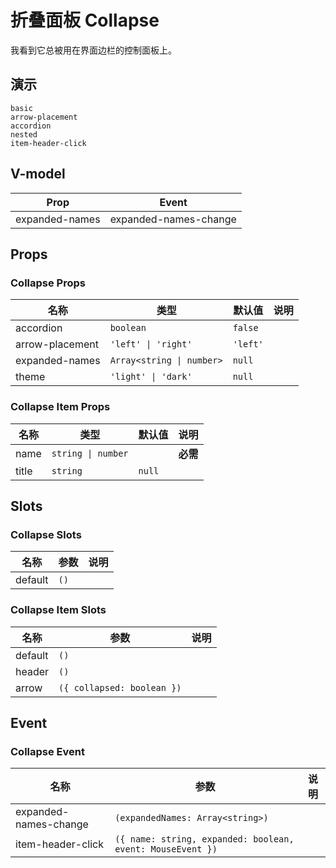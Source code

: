 # 折叠面板 Collapse
我看到它总被用在界面边栏的控制面板上。
## 演示
```demo
basic
arrow-placement
accordion
nested
item-header-click
```
## V-model
|Prop|Event|
|-|-|
|expanded-names|expanded-names-change|

## Props
### Collapse Props
|名称|类型|默认值|说明|
|-|-|-|-|
|accordion|`boolean`|`false`||
|arrow-placement|`'left' \| 'right'`|`'left'`||
|expanded-names|`Array<string \| number>`|`null`||
|theme|`'light' \| 'dark'`|`null`||


### Collapse Item Props
|名称|类型|默认值|说明|
|-|-|-|-|
|name|`string \| number`||**必需**|
|title|`string`|`null`||

## Slots
### Collapse Slots
|名称|参数|说明|
|-|-|-|
|default|`()`||

### Collapse Item Slots
|名称|参数|说明|
|-|-|-|
|default|`()`||
|header|`()`||
|arrow|`({ collapsed: boolean })`||

## Event
### Collapse Event
|名称|参数|说明|
|-|-|-|
|expanded-names-change|`(expandedNames: Array<string>)`||
|item-header-click|`({ name: string, expanded: boolean, event: MouseEvent })`||
